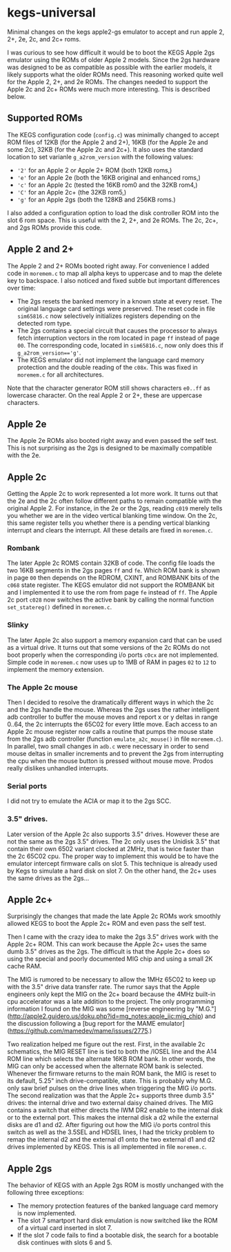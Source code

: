 # kegs-universal

Minimal changes on the kegs apple2-gs emulator to accept and run  apple 2, 2+, 2e, 2c, and 2c+ roms.


I was curious to see how difficult it would be to boot the KEGS Apple 2gs emulator 
using the ROMs of older Apple 2 models. Since the 2gs hardware was designed to be
as compatible as possible with the earlier models, it likely supports what the 
older ROMs need. This reasoning worked quite well for the Apple 2, 2+, 
and 2e ROMs. The changes needed to support the Apple 2c and 2c+ ROMs were 
much more interesting. This is described below.

## Supported ROMs

The KEGS configuration code (`config.c`) was minimally changed to accept ROM
files of 12KB (for the Apple 2 and 2+), 16KB (for the Apple 2e and some 2c),
32KB (for the Apple 2c and 2c+). It also uses the standard location to
set varianle `g_a2rom_version` with the following values:
  * `'2'` for an Apple 2 or Apple 2+ ROM (both 12KB roms,)
  * `'e'` for an Apple 2e (both the 16KB original and enhanced roms,)
  * `'c'` for an Apple 2c  (tested the 16KB rom0 and the 32KB rom4,)
  * `'C'` for an Apple 2c+ (the 32KB rom5,)
  * `'g'` for an Apple 2gs (both the 128KB and 256KB roms.)

I also added a configuration option to load the disk controller ROM
into the slot 6 rom space. This is useful with the 2, 2+, and 2e ROMs.
The 2c, 2c+, and 2gs ROMs provide this code.

## Apple 2 and 2+

The Apple 2 and 2+ ROMs booted right away.
For convenience I added code in `moremem.c` to map all alpha keys to uppercase
and to map the delete key to backspace. I also noticed and fixed subtle but
important differences over time:
  * The 2gs resets the banked memory in a known state at every reset. 
    The original language card settings were preserved. The reset code
    in file `sim65816.c` now selectively initializes registers
    depending on the detected rom type.
  * The 2gs contains a special circuit that causes the processor to
    always fetch interruption vectors in the rom located in page `ff` 
    instead of page `00`. The corresponding code, located in `sim65816.c`,
    now only does this if `g_a2rom_version=='g'`.
  * The KEGS emulator did not implement the language card memory protection
    and the double reading of the `c08x`. This was fixed in `moremem.c`
    for all architectures.
    
Note that the character generator ROM still shows characters `e0..ff`
as lowercase character. On the real Apple 2 or 2+, these are uppercase
characters.

## Apple 2e

The Apple 2e ROMs also booted right away and even passed the self test.
This is not surprising as the 2gs is designed to be maximally 
compatible with the 2e.

## Apple 2c

Getting the Apple 2c to work represented a lot more work.
It turns out that the 2e and the 2c often follow different paths
to remain compatible with the original Apple 2. For instance,
in the 2e or the 2gs, reading `c019` merely tells you whether
we are in the video vertical blanking time window. On the 2c,
this same register tells you whether there is a pending vertical
blanking interrupt and clears the interrupt. All these details
are fixed in `moremem.c`.

### Rombank

The later Apple 2c ROMS contain 32KB of code. The config file
loads the two 16KB segments in the 2gs pages `ff` and `fe`.
Which ROM bank is shown in page `00` then depends
on the RDROM, CXINT, and ROMBANK bits of the `c068` state
register. The KEGS emulator did not support the ROMBANK
bit and I implemented it to use the rom from page `fe` 
instead of `ff`. The Apple 2c port `c028` now
switches the active bank by calling the normal
function `set_statereg()` defined in `moremem.c`.

### Slinky

The later Apple 2c also support a memory expansion card
that can be used as a virtual drive. It turns out that
some versions of the 2c ROMs do not boot properly when
the corresponding i/o ports `c0cx` are not implemented.
Simple code in `moremem.c` now uses up to 1MB of RAM
in pages `02` to `12` to implement the memory extension.

### The Apple 2c mouse

Then I decided to resolve the dramatically different ways 
in which the 2c and the 2gs handle the mouse. Whereas the 2gs 
uses the rather intelligent adb controller to buffer the mouse 
moves and report x or y deltas in range 0..64, the 2c interrupts 
the 65C02 for every little move. Each access to an Apple 2c
mouse register now calls a routine that pumps the mouse state
from the 2gs adb controller (function `emulate_a2c_mouse()` in 
file `moremem.c`). In parallel, two small changes in `adb.c` were 
necessary in order to send mouse deltas in smaller increments
and to prevent the 2gs from interrupting the cpu
when the mouse button is pressed without mouse move.
Prodos really dislikes unhandled interrupts.

### Serial ports

I did not try to emulate the ACIA or map it to the 2gs SCC.

### 3.5" drives.

Later version of the Apple 2c also supports 3.5" drives.
However these are not the same as the 2gs 3.5" drives.
The 2c only uses the Unidisk 3.5" that contain
their own 6502 variant clocked at 2MHz, that is
twice faster than the 2c 65C02 cpu.  The proper way
to implement this would be to have the emulator
intercept firmware calls on slot 5. This technique
is already used by Kegs to simulate a hard disk
on slot 7. On the other hand, the 2c+ uses the
same drives as the 2gs...

## Apple 2c+

Surprisingly the changes that made the late Apple 2c ROMs 
work smoothly allowed KEGS to boot the Apple 2c+ ROM and
even pass the self test. 

Then I came with the crazy idea to make the 2gs 3.5" drives
work with the Apple 2c+ ROM. This can work because the
Apple 2c+ uses the same dumb 3.5" drives as the 2gs.
The difficult is that the Apple 2c+ does so using
the special and poorly documented MIG chip and
using a small 2K cache RAM.  

The MIG is rumored to be necessary to allow the 1MHz 65C02 to 
keep up with the 3.5" drive data transfer rate. The rumor
says that the Apple engineers only kept the MIG on the 2c+ board
because the 4MHz built-in cpu accelerator was a late addition
to the project. The only programming information I found
on the MIG was some [reverse engineering by "M.G."]
(http://apple2.guidero.us/doku.php?id=mg_notes:apple_iic:mig_chip)
and the discussion following a [bug report for the MAME emulator]
(https://github.com/mamedev/mame/issues/2775.)

Two realization helped me figure out the rest. First, in the available
2c schematics, the MIG RESET line is tied to both the /IOSEL line 
and the A14 ROM line which selects the alternate 16KB ROM bank.
In other words, the MIG can only be accessed when the alternate
ROM bank is selected. Whenever the firmware returns to the main ROM bank,
the MIG is reset to its default, 5.25" inch drive-compatible, state.
This is probably why M.G. only saw brief pulses on the drive lines
when triggering the MIG i/o ports.  The second realization was
that the Apple 2c+ supports three dumb 3.5" drives: the internal drive
and two external daisy chained drives. The MIG contains a switch
that either directs the IWM DR2 enable to the internal disk
or to the external port. This makes the internal disk a d2
while the external disks are d1 and d2. After figuring out
how the MIG i/o ports control this switch as well as the 
3.5SEL and HDSEL lines, I had the tricky problem to remap
the internal d2 and the external d1 onto the two external d1 and
d2 drives implemented by KEGS. This is all implemented
in file `moremem.c`.
    
## Apple 2gs

The behavior of KEGS with an Apple 2gs ROM is 
mostly unchanged with the following three exceptions:
  * The memory protection features of the banked language card memory
    is now implemented.
  * The slot 7 smartport hard disk emulation is now 
    switched like the ROM of a virtual card inserted in slot 7.
  * If the slot 7 code fails to find a bootable disk, the search
    for a bootable disk continues with slots 6 and 5.
   
    
  
